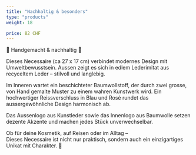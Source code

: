 ```yaml
---
title: "Nachhaltig & besonders"
type: "products"
weight: 18

price: 82 CHF
---
```


🌿 Handgemacht & nachhaltig 🌿

Dieses Necessaire (ca 27 x 17 cm) verbindet modernes Design mit Umweltbewusstsein. Aussen zeigt es sich in edlem Lederimitat aus recyceltem Leder – stilvoll und langlebig.

Im Inneren wartet ein beschichteter Baumwollstoff, der durch zwei grosse, von Hand gemalte Muster zu einem wahren Kunstwerk wird. Ein hochwertiger Reissverschluss in Blau und Rosé rundet das aussergewöhnliche Design harmonisch ab.

Das Aussenlogo aus Kunstleder sowie das Innenlogo aus Baumwolle setzen dezente Akzente und machen jedes Stück unverwechselbar.

Ob für deine Kosmetik, auf Reisen oder im Alltag –  
Dieses Necessaire ist nicht nur praktisch, sondern auch ein einzigartiges Unikat mit Charakter. 💙
